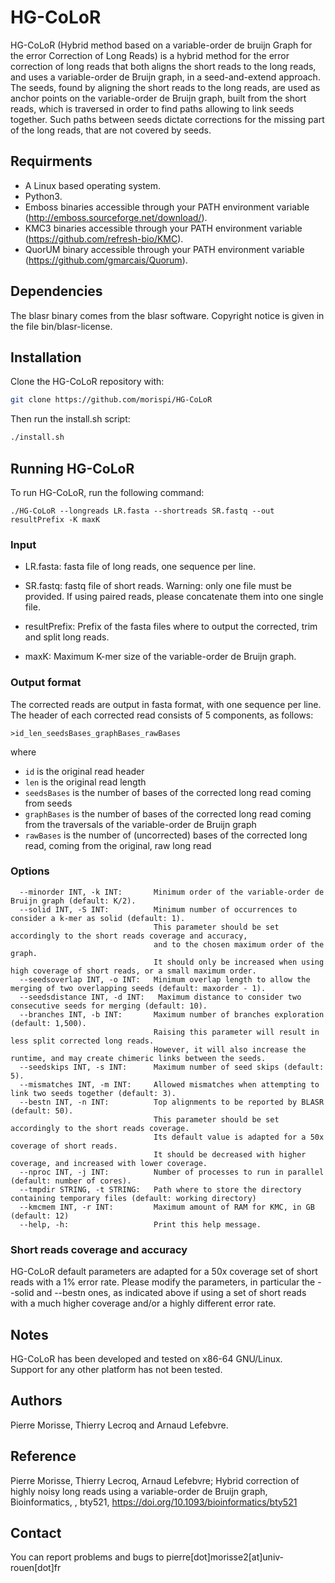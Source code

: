 # HG-CoLoR
HG-CoLoR (Hybrid method based on a variable-order de bruijn Graph for the error Correction of Long Reads)
is a hybrid method for the error correction of long reads that both aligns the short reads to the long reads,
and uses a variable-order de Bruijn graph, in a seed-and-extend approach. The seeds, found by aligning
the short reads to the long reads, are used as anchor points on the variable-order de Bruijn graph, built
from the short reads, which is traversed in order to find paths allowing to link seeds together. Such paths
between seeds dictate corrections for the missing part of the long reads, that are not covered by seeds.

Requirments
--------------

  - A Linux based operating system.
  - Python3.
  - Emboss binaries accessible through your PATH environment variable (http://emboss.sourceforge.net/download/).
  - KMC3 binaries accessible through your PATH environment variable (https://github.com/refresh-bio/KMC).
  - QuorUM binary accessible through your PATH environment variable (https://github.com/gmarcais/Quorum).
  
Dependencies
--------------

The blasr binary comes from the blasr software. Copyright notice is given in the file
bin/blasr-license.
  
Installation
--------------

Clone the HG-CoLoR repository with:

  ```bash
  git clone https://github.com/morispi/HG-CoLoR
  ```

Then run the install.sh script:

  ```bash
  ./install.sh
  ```
  
Running HG-CoLoR
--------------

To run HG-CoLoR, run the following command:

`./HG-CoLoR --longreads LR.fasta --shortreads SR.fastq --out resultPrefix -K maxK`

### Input

  - LR.fasta:       fasta file of long reads, one sequence per line.
  - SR.fastq:       fastq file of short reads.
    Warning: only one file must be provided.
    If using paired reads, please concatenate them into one single file.

  - resultPrefix:   Prefix of the fasta files where to output the corrected, trim and split long reads.
  - maxK:           Maximum K-mer size of the variable-order de Bruijn graph.

### Output format

The corrected reads are output in fasta format, with one sequence per line. The header of each corrected read
consists of 5 components, as follows:

`>id_len_seedsBases_graphBases_rawBases`

where

  - `id` is the original read header
  - `len` is the original read length
  - `seedsBases` is the number of bases of the corrected long read coming from seeds
  - `graphBases` is the number of bases of the corrected long read coming from the traversals of the variable-order de Bruijn graph
  - `rawBases` is the number of (uncorrected) bases of the corrected long read, coming from the original, raw long read

### Options

      --minorder INT, -k INT:       Minimum order of the variable-order de Bruijn graph (default: K/2).
      --solid INT, -S INT:          Minimum number of occurrences to consider a k-mer as solid (default: 1).
                                    This parameter should be set accordingly to the short reads coverage and accuracy,
                                    and to the chosen maximum order of the graph.
                                    It should only be increased when using high coverage of short reads, or a small maximum order.
      --seedsoverlap INT, -o INT:   Minimum overlap length to allow the merging of two overlapping seeds (default: maxorder - 1).
      --seedsdistance INT, -d INT:   Maximum distance to consider two consecutive seeds for merging (default: 10).
      --branches INT, -b INT:       Maximum number of branches exploration (default: 1,500).
                                    Raising this parameter will result in less split corrected long reads.
                                    However, it will also increase the runtime, and may create chimeric links between the seeds.
      --seedskips INT, -s INT:      Maximum number of seed skips (default: 5).
      --mismatches INT, -m INT:     Allowed mismatches when attempting to link two seeds together (default: 3).
      --bestn INT, -n INT:          Top alignments to be reported by BLASR (default: 50).
                                    This parameter should be set accordingly to the short reads coverage.
                                    Its default value is adapted for a 50x coverage of short reads.
                                    It should be decreased with higher coverage, and increased with lower coverage.
      --nproc INT, -j INT:          Number of processes to run in parallel (default: number of cores).
      --tmpdir STRING, -t STRING:   Path where to store the directory containing temporary files (default: working directory)
      --kmcmem INT, -r INT:         Maximum amount of RAM for KMC, in GB (default: 12)
      --help, -h:                   Print this help message.

### Short reads coverage and accuracy

HG-CoLoR default parameters are adapted for a 50x coverage set of short reads with a 1% error rate. Please modify the parameters, in particular the --solid and --bestn ones,
as indicated above if using a set of short reads with a much higher coverage and/or a highly different error rate.
      
Notes
--------------

HG-CoLoR has been developed and tested on x86-64 GNU/Linux.          
Support for any other platform has not been tested.

Authors
--------------

Pierre Morisse, Thierry Lecroq and Arnaud Lefebvre.

Reference
--------------

Pierre Morisse, Thierry Lecroq, Arnaud Lefebvre; Hybrid correction of highly noisy long reads using a variable-order de Bruijn graph, Bioinformatics, , bty521, https://doi.org/10.1093/bioinformatics/bty521

Contact
--------------

You can report problems and bugs to pierre[dot]morisse2[at]univ-rouen[dot]fr
